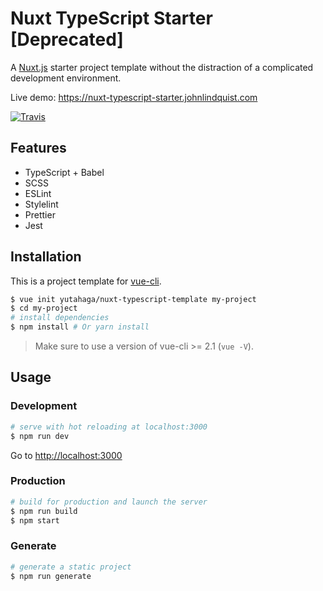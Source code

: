 # Nuxt TypeScript Starter [Deprecated]

A [Nuxt.js](https://github.com/nuxt/nuxt.js) starter project template without the distraction of a complicated development environment.

Live demo: https://nuxt-typescript-starter.johnlindquist.com

[![Travis](https://img.shields.io/travis/yutahaga/nuxt-typescript-template/master.svg)](https://travis-ci.org/yutahaga/nuxt-typescript-template)

## Features

- TypeScript + Babel
- SCSS
- ESLint
- Stylelint
- Prettier
- Jest

## Installation

This is a project template for [vue-cli](https://github.com/vuejs/vue-cli).

```bash
$ vue init yutahaga/nuxt-typescript-template my-project
$ cd my-project
# install dependencies
$ npm install # Or yarn install
```

> Make sure to use a version of vue-cli >= 2.1 (`vue -V`).

## Usage

### Development

```bash
# serve with hot reloading at localhost:3000
$ npm run dev
```

Go to [http://localhost:3000](http://localhost:3000)

### Production

```bash
# build for production and launch the server
$ npm run build
$ npm start
```

### Generate

```bash
# generate a static project
$ npm run generate
```
